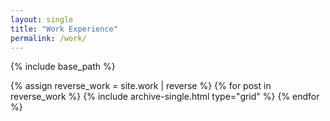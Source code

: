 ```yaml
---
layout: single
title: "Work Experience"
permalink: /work/
---
```


{% include base_path %}


<div class="grid__wrapper">
  {% assign reverse_work = site.work | reverse %}
  {% for post in reverse_work %}
    {% include archive-single.html type="grid" %}
  {% endfor %}
</div>
